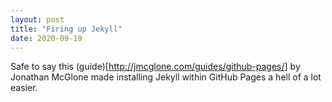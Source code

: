 ```yaml
---
layout: post
title: "Firing up Jekyll"
date: 2020-09-19
---
```


Safe to say this (guide)[http://jmcglone.com/guides/github-pages/] by Jonathan McGlone made installing Jekyll within GitHub Pages a hell of a lot easier.

 
